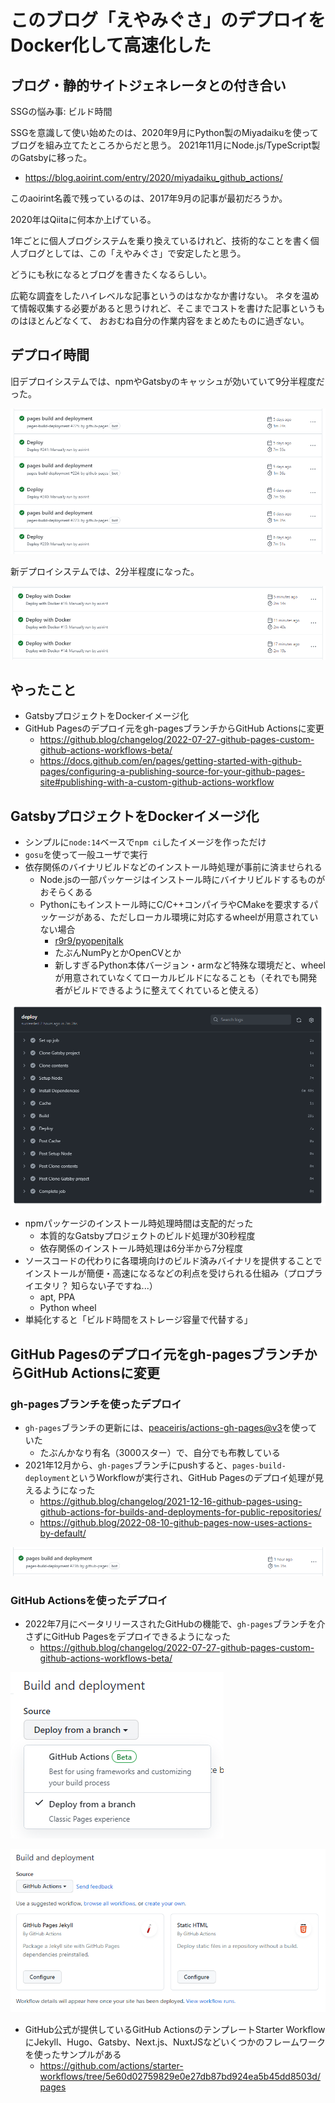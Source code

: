 # このブログ「えやみぐさ」のデプロイをDocker化して高速化した

## ブログ・静的サイトジェネレータとの付き合い

SSGの悩み事: ビルド時間

SSGを意識して使い始めたのは、2020年9月にPython製のMiyadaikuを使ってブログを組み立てたところからだと思う。
2021年11月にNode.js/TypeScript製のGatsbyに移った。

- <https://blog.aoirint.com/entry/2020/miyadaiku_github_actions/>

このaoirint名義で残っているのは、2017年9月の記事が最初だろうか。

2020年はQiitaに何本か上げている。

1年ごとに個人ブログシステムを乗り換えているけれど、技術的なことを書く個人ブログとしては、この「えやみぐさ」で安定したと思う。

どうにも秋になるとブログを書きたくなるらしい。

広範な調査をしたハイレベルな記事というのはなかなか書けない。
ネタを温めて情報収集する必要があると思うけれど、そこまでコストを書けた記事というものはほとんどなくて、
おおむね自分の作業内容をまとめたものに過ぎない。

## デプロイ時間

旧デプロイシステムでは、npmやGatsbyのキャッシュが効いていて9分半程度だった。

![](images/old_workflow_duration.png)

新デプロイシステムでは、2分半程度になった。

![](images/new_workflow_duration.png)

## やったこと

- GatsbyプロジェクトをDockerイメージ化
- GitHub Pagesのデプロイ元をgh-pagesブランチからGitHub Actionsに変更
    - <https://github.blog/changelog/2022-07-27-github-pages-custom-github-actions-workflows-beta/>
    - <https://docs.github.com/en/pages/getting-started-with-github-pages/configuring-a-publishing-source-for-your-github-pages-site#publishing-with-a-custom-github-actions-workflow>

## GatsbyプロジェクトをDockerイメージ化

- シンプルに`node:14`ベースで`npm ci`したイメージを作っただけ
- `gosu`を使って一般ユーザで実行
- 依存関係のバイナリビルドなどのインストール時処理が事前に済ませられる
    - Node.jsの一部パッケージはインストール時にバイナリビルドするものがおそらくある
    - Pythonにもインストール時にC/C++コンパイラやCMakeを要求するパッケージがある、ただしローカル環境に対応するwheelが用意されていない場合
      - [r9r9/pyopenjtalk](https://github.com/r9y9/pyopenjtalk)
      - たぶんNumPyとかOpenCVとか
      - 新しすぎるPython本体バージョン・armなど特殊な環境だと、wheelが用意されていなくてローカルビルドになることも（それでも開発者がビルドできるように整えてくれていると使える）

![](images/old_workflow_steps_duration.png)

- npmパッケージのインストール時処理時間は支配的だった
    - 本質的なGatsbyプロジェクトのビルド処理が30秒程度
    - 依存関係のインストール時処理は6分半から7分程度
- ソースコードの代わりに各環境向けのビルド済みバイナリを提供することでインストールが簡便・高速になるなどの利点を受けられる仕組み（プロプライエタリ？ 知らない子ですね...）
    - apt, PPA
    - Python wheel
- 単純化すると「ビルド時間をストレージ容量で代替する」


## GitHub Pagesのデプロイ元をgh-pagesブランチからGitHub Actionsに変更

### gh-pagesブランチを使ったデプロイ

- `gh-pages`ブランチの更新には、[peaceiris/actions-gh-pages@v3](https://github.com/peaceiris/actions-gh-pages/tree/v3)を使っていた
    - たぶんかなり有名（3000スター）で、自分でも布教している
- 2021年12月から、`gh-pages`ブランチにpushすると、`pages-build-deployment`というWorkflowが実行され、GitHub Pagesのデプロイ処理が見えるようになった
    - <https://github.blog/changelog/2021-12-16-github-pages-using-github-actions-for-builds-and-deployments-for-public-repositories/>
    - <https://github.blog/2022-08-10-github-pages-now-uses-actions-by-default/>

![](images/pages_build_deployment.png)

### GitHub Actionsを使ったデプロイ

- 2022年7月にベータリリースされたGitHubの機能で、`gh-pages`ブランチを介さずにGitHub Pagesをデプロイできるようになった
    - <https://github.blog/changelog/2022-07-27-github-pages-custom-github-actions-workflows-beta/>

![](images/github_actions_deployment.png)

![](images/github_actions_deployment_suggestion.png)

- GitHub公式が提供しているGitHub ActionsのテンプレートStarter WorkflowにJekyll、Hugo、Gatsby、Next.js、NuxtJSなどいくつかのフレームワークを使ったサンプルがある
  - <https://github.com/actions/starter-workflows/tree/5e60d02759829e0e27db87bd924ea5b45dd8503d/pages>
